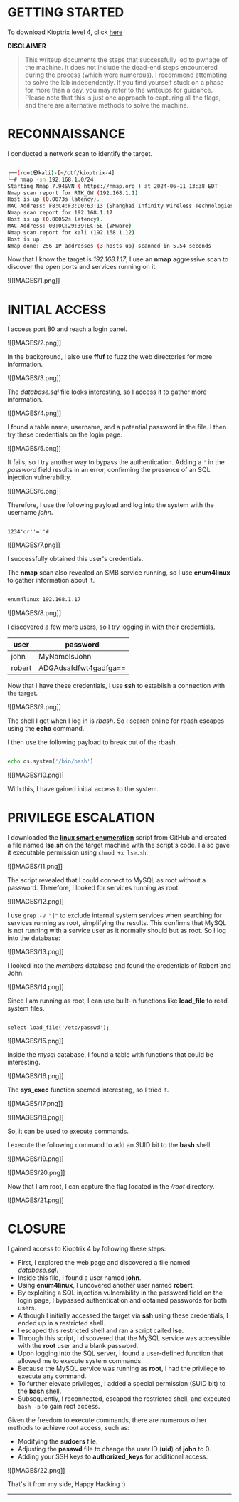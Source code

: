 # GETTING STARTED

To download Kioptrix level 4, click [here](https://www.vulnhub.com/entry/kioptrix-level-13-4,25/)

**DISCLAIMER**
> This writeup documents the steps that successfully led to pwnage of the machine. It does not include the dead-end steps encountered during the process (which were numerous). I recommend attempting to solve the lab independently. If you find yourself stuck on a phase for more than a day, you may refer to the writeups for guidance. Please note that this is just one approach to capturing all the flags, and there are alternative methods to solve the machine.

# RECONNAISSANCE

I conducted a network scan to identify the target.

```bash

┌──(root㉿kali)-[~/ctf/kioptrix-4]
└─# nmap -sn 192.168.1.0/24                              
Starting Nmap 7.94SVN ( https://nmap.org ) at 2024-06-11 13:38 EDT
Nmap scan report for RTK_GW (192.168.1.1)
Host is up (0.0073s latency).
MAC Address: F8:C4:F3:D0:63:13 (Shanghai Infinity Wireless Technologies)
Nmap scan report for 192.168.1.17
Host is up (0.00052s latency).
MAC Address: 00:0C:29:39:EC:5E (VMware)
Nmap scan report for kali (192.168.1.12)
Host is up.
Nmap done: 256 IP addresses (3 hosts up) scanned in 5.54 seconds
```

Now that I know the target is *192.168.1.17*, I use an **nmap** aggressive scan to discover the open ports and services running on it.

![[IMAGES/1.png]]

# INITIAL ACCESS

I access port 80 and reach a login panel.

![[IMAGES/2.png]]

In the background, I also use **ffuf** to fuzz the web directories for more information.

![[IMAGES/3.png]]

The *database.sql* file looks interesting, so I access it to gather more information.

![[IMAGES/4.png]]

I found a table name, username, and a potential password in the file. I then try these credentials on the login page.

![[IMAGES/5.png]]

It fails, so I try another way to bypass the authentication. Adding a **`'`** in the *password* field results in an error, confirming the presence of an SQL injection vulnerability.

![[IMAGES/6.png]]

Therefore, I use the following payload and log into the system with the username *john*.

```mysql

1234'or''=''#
```

![[IMAGES/7.png]]

I successfully obtained this user's credentials.

The **nmap** scan also revealed an SMB service running, so I use **enum4linux** to gather information about it.

```bash

enum4linux 192.168.1.17
```

![[IMAGES/8.png]]

I discovered a few more users, so I try logging in with their credentials.

| user   | password              |
| ------ | --------------------- |
| john   | MyNameIsJohn          |
| robert | ADGAdsafdfwt4gadfga== |

Now that I have these credentials, I use **ssh** to establish a connection with the target.

![[IMAGES/9.png]]

The shell I get when I log in is *rbash*. So I search online for rbash escapes using the **echo** command.

I then use the following payload to break out of the rbash.

```bash

echo os.system('/bin/bash')
```

![[IMAGES/10.png]]

With this, I have gained initial access to the system.

# PRIVILEGE ESCALATION

I downloaded the [**linux smart enumeration**](https://github.com/diego-treitos/linux-smart-enumeration) script from GitHub and created a file named **lse.sh** on the target machine with the script's code. I also gave it executable permission using `chmod +x lse.sh`.

![[IMAGES/11.png]]

The script revealed that I could connect to MySQL as root without a password. Therefore, I looked for services running as root.

![[IMAGES/12.png]]

I use `grep -v "]"` to exclude internal system services when searching for services running as root, simplifying the results. This confirms that MySQL is not running with a service user as it normally should but as root. So I log into the database:

![[IMAGES/13.png]]

I looked into the *members* database and found the credentials of Robert and John.

![[IMAGES/14.png]]

Since I am running as root, I can use built-in functions like **load_file** to read system files.

```mysql

select load_file('/etc/passwd');
```

![[IMAGES/15.png]]

Inside the *mysql* database, I found a table with functions that could be interesting.

![[IMAGES/16.png]]

The **sys_exec** function seemed interesting, so I tried it.

![[IMAGES/17.png]]

![[IMAGES/18.png]]

So, it can be used to execute commands.

I execute the following command to add an SUID bit to the **bash** shell.

![[IMAGES/19.png]]

![[IMAGES/20.png]]

Now that I am root, I can capture the flag located in the */root* directory.

![[IMAGES/21.png]]

# CLOSURE

I gained access to Kioptrix 4 by following these steps:
- First, I explored the web page and discovered a file named *database.sql*.
- Inside this file, I found a user named **john**.
- Using **enum4linux**, I uncovered another user named **robert**.
- By exploiting a SQL injection vulnerability in the password field on the login page, I bypassed authentication and obtained passwords for both users.
- Although I initially accessed the target via **ssh** using these credentials, I ended up in a restricted shell.
- I escaped this restricted shell and ran a script called **lse**.
- Through this script, I discovered that the MySQL service was accessible with the **root** user and a blank password.
- Upon logging into the SQL server, I found a user-defined function that allowed me to execute system commands.
- Because the MySQL service was running as **root**, I had the privilege to execute any command.
- To further elevate privileges, I added a special permission (SUID bit) to the **bash** shell.
- Subsequently, I reconnected, escaped the restricted shell, and executed `bash -p` to gain root access.

Given the freedom to execute commands, there are numerous other methods to achieve root access, such as:
- Modifying the **sudoers** file.
- Adjusting the **passwd** file to change the user ID (**uid**) of **john** to 0.
- Adding your SSH keys to **authorized_keys** for additional access.

![[IMAGES/22.png]]

That's it from my side, Happy Hacking :)

------------------------------------------------------------------------------------
